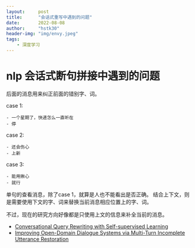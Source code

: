 ```yaml
---
layout:     post
title:      "会话式重写中遇到的问题"
date:       2022-08-08
author:     "hstk30"
header-img: "img/envy.jpeg"
tags:
    - 深度学习
--- 
```


# nlp 会话式断句拼接中遇到的问题

后面的消息用来纠正前面的错别字、词。

case 1:
```
- 一个星期了，快递怎么一直听在
- 停
```

case 2:
```
- 还会伤心
- 上新
```

case 3:
```
- 能用揪心
- 就行
```

单句的查看消息，除了case 1，就算是人也不能看出是否正确。
结合上下文，则是需要使用下文的字、词来替换当前消息相应位置上的字、词。

不过，现在的研究方向好像都是只使用上文的信息来补全当前的消息。

- [Conversational Query Rewriting with Self-supervised Learning](https://arxiv.org/abs/2102.04708)
- [Improving Open-Domain Dialogue Systems via Multi-Turn Incomplete Utterance Restoration](https://ai.tencent.com/ailab/nlp/dialogue/papers/EMNLP_zhufengpan.pdf)

